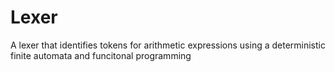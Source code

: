 # Lexer
A lexer that identifies tokens for arithmetic expressions using a deterministic finite automata and funcitonal programming
